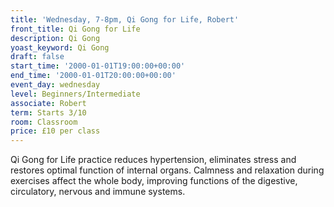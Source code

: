 ```yaml
---
title: 'Wednesday, 7-8pm, Qi Gong for Life, Robert'
front_title: Qi Gong for Life
description: Qi Gong
yoast_keyword: Qi Gong
draft: false
start_time: '2000-01-01T19:00:00+00:00'
end_time: '2000-01-01T20:00:00+00:00'
event_day: wednesday
level: Beginners/Intermediate
associate: Robert
term: Starts 3/10
room: Classroom
price: £10 per class
---
```

Qi Gong for Life practice reduces hypertension, eliminates stress and restores optimal function of internal organs. Calmness and relaxation during exercises affect the whole body, improving functions of the digestive, circulatory, nervous and immune systems.
